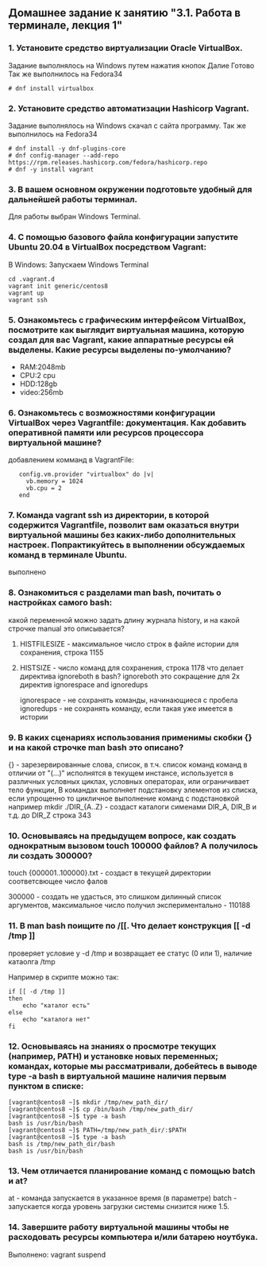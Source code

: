 ## Домашнее задание к занятию "3.1. Работа в терминале, лекция 1"

### 1. Установите средство виртуализации Oracle VirtualBox.

Задание выполнялось на Windows путем нажатия кнопок Далие Готово
Так же выполнилось на Fedora34

```shell
# dnf install virtualbox
```

### 2. Установите средство автоматизации Hashicorp Vagrant.

Задание выполнялось на Windows скачал с сайта программу.
Так же выполнилось на Fedora34

```shell
# dnf install -y dnf-plugins-core
# dnf config-manager --add-repo https://rpm.releases.hashicorp.com/fedora/hashicorp.repo
# dnf -y install vagrant
```

### 3. В вашем основном окружении подготовьте удобный для дальнейшей работы терминал.

Для работы выбран Windows Terminal.

### 4. С помощью базового файла конфигурации запустите Ubuntu 20.04 в VirtualBox посредством Vagrant:

В Windows:
Запускаем Windows Terminal

```shell
cd .vagrant.d
vagrant init generic/centos8
vagrant up
vagrant ssh
```

### 5. Ознакомьтесь с графическим интерфейсом VirtualBox, посмотрите как выглядит виртуальная машина, которую создал для вас Vagrant, какие аппаратные ресурсы ей выделены. Какие ресурсы выделены по-умолчанию?

- RAM:2048mb
- CPU:2 cpu
- HDD:128gb
- video:256mb

### 6. Ознакомьтесь с возможностями конфигурации VirtualBox через Vagrantfile: документация. Как добавить оперативной памяти или ресурсов процессора виртуальной машине?

добавлением комманд в VagrantFile:

```shell
   config.vm.provider "virtualbox" do |v|
     vb.memory = 1024
     vb.cpu = 2
   end
```

### 7. Команда vagrant ssh из директории, в которой содержится Vagrantfile, позволит вам оказаться внутри виртуальной машины без каких-либо дополнительных настроек. Попрактикуйтесь в выполнении обсуждаемых команд в терминале Ubuntu.

выполнено

### 8. Ознакомиться с разделами man bash, почитать о настройках самого bash:

какой переменной можно задать длину журнала history, и на какой строчке manual это описывается?

1. HISTFILESIZE - максимальное число строк в файле истории для сохранения, строка 1155
2. HISTSIZE - число команд для сохранения, строка 1178
что делает директива ignoreboth в bash?
ignoreboth это сокращение для 2х директив ignorespace and ignoredups

    ignorespace - не сохранять команды, начинающиеся с пробела
    ignoredups - не сохранять команду, если такая уже имеется в истории

### 9. В каких сценариях использования применимы скобки {} и на какой строчке man bash это описано?

{} - зарезервированные слова, список, в т.ч. список команд команд в отличии от "(...)" исполнятся в текущем инстансе, используется в различных условных циклах, условных операторах, или ограничивает тело функции,
В командах выполняет подстановку элементов из списка, если упрощенно то  цикличное выполнение команд с подстановкой
например mkdir ./DIR_{A..Z} - создаст каталоги сименами DIR_A, DIR_B и т.д. до DIR_Z
строка 343

### 10. Основываясь на предыдущем вопросе, как создать однократным вызовом touch 100000 файлов? А получилось ли создать 300000?

touch {000001..100000}.txt - создаст в текущей директории соответсвющее число фалов

300000 - создать не удасться, это слишком дилинный список аргументов, максимальное число получил экспериментально - 110188

### 11. В man bash поищите по /\[\[. Что делает конструкция [[ -d /tmp ]]

проверяет условие у -d /tmp и возвращает ее статус (0 или 1), наличие катаолга /tmp

Например в скрипте можно так:

```shell
if [[ -d /tmp ]]
then
    echo "каталог есть"
else
    echo "каталога нет"
fi
```

### 12. Основываясь на знаниях о просмотре текущих (например, PATH) и установке новых переменных; командах, которые мы рассматривали, добейтесь в выводе type -a bash в виртуальной машине наличия первым пунктом в списке:

```shell
[vagrant@centos8 ~]$ mkdir /tmp/new_path_dir/
[vagrant@centos8 ~]$ cp /bin/bash /tmp/new_path_dir/
[vagrant@centos8 ~]$ type -a bash
bash is /usr/bin/bash
[vagrant@centos8 ~]$ PATH=/tmp/new_path_dir/:$PATH
[vagrant@centos8 ~]$ type -a bash
bash is /tmp/new_path_dir/bash
bash is /usr/bin/bash
```

### 13. Чем отличается планирование команд с помощью batch и at?

at - команда запускается в указанное время (в параметре)
batch - запускается когда уровень загрузки системы снизится ниже 1.5.

### 14. Завершите работу виртуальной машины чтобы не расходовать ресурсы компьютера и/или батарею ноутбука.

Выполнено: vagrant suspend
